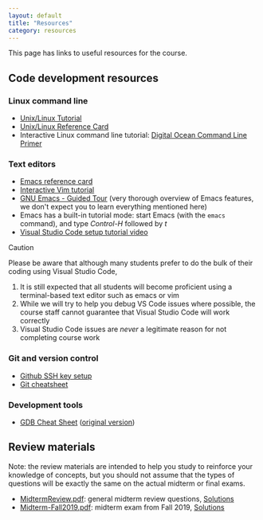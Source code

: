 ```yaml
---
layout: default
title: "Resources"
category: resources
---
```


This page has links to useful resources for the course.

## Code development resources

### Linux command line

* <a class="external" target="_blank" href="https://cs.jhu.edu/~joanne/unix.html">Unix/Linux Tutorial</a>
* <a class="external" target="_blank" href="https://cs.jhu.edu/~joanne/unixRC.pdf">Unix/Linux Reference Card</a>
* Interactive Linux command line tutorial: <a class="external" target="_blank" href="https://www.digitalocean.com/community/tutorials/a-linux-command-line-primer">Digital Ocean Command Line Primer</a>

### Text editors

* <a class="external" target="_blank" href="https://www.gnu.org/software/emacs/refcards/pdf/refcard.pdf">Emacs reference card</a>
* <a class="external" target="_blank" href="https://www.openvim.com/">Interactive Vim tutorial</a>
* <a class="external" target="_blank" href="https://www.gnu.org/software/emacs/tour/">GNU Emacs - Guided Tour</a>
  (very thorough overview of Emacs features, we don't expect you to learn everything mentioned here)
* Emacs has a built-in tutorial mode: start Emacs (with the `emacs` command), and type *Control-H* followed by *t*
* <a class="external" target="_blank" href="https://jh.hosted.panopto.com/Panopto/Pages/Viewer.aspx?id=17cf95b5-ba30-4801-a227-af9801354eee">Visual Studio Code setup tutorial video</a>

<!--
* <a	 class="external" target="_blank" href="https://jh.hosted.panopto.com/Panopto/Pages/Viewer.aspx?id=9efa206a-6849-4bab-b630-ae3200303731">VS code help session (video)</a>
-->

<div class='admonition caution'>
<div class='title'>Caution</div>
<div class='content'>
<p>
Please be aware that although many students prefer to do the bulk of their
coding using Visual Studio Code,
</p>
<ol>
  <li>It is still expected that all students will become proficient using
   a terminal-based text editor such as emacs or vim</li>
  <li>While we will try to help you debug VS Code issues where possible,
   the course staff cannot guarantee that Visual Studio Code will work
   correctly</li>
  <li>Visual Studio Code issues are <em>never</em> a legitimate reason for not completing
   course work</li>
</ol>
</div>
</div>

### Git and version control

* [Github SSH key setup](resources/github-ssh.html)
* <a class="external" target="_blank" href="https://github.github.com/training-kit/downloads/github-git-cheat-sheet.pdf">Git cheatsheet</a>

### Development tools

* [GDB Cheat Sheet](resources/GDB%20Cheat%20Sheet.pdf) (<a class="external" target="_blank" href="https://darkdust.net/files/GDB%20Cheat%20Sheet.pdf">original version</a>)

## Review materials

Note: the review materials are intended to help you study to reinforce your knowledge
of concepts, but you should not assume that the types of questions will be exactly
the same on the actual midterm or final exams.

* [MidtermReview.pdf](resources/MidtermReview.pdf): general midterm review questions, [Solutions](resources/MidtermReview-solutions.pdf)
* [Midterm-Fall2019.pdf](resources/Midterm-Fall2019.pdf): midterm exam from Fall 2019, [Solutions](resources/Midterm-Fall2019-solutions.pdf)

